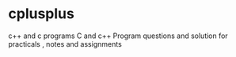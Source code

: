 # cplusplus
c++ and c programs
C and c++ Program questions and solution for practicals , notes and assignments

